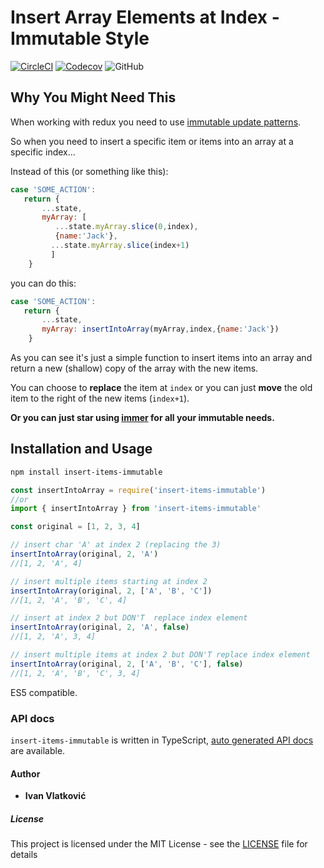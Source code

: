 # Insert Array Elements at Index - Immutable Style

[![CircleCI](https://img.shields.io/circleci/build/github/ivandotv/insert-array-immutable/master)](https://circleci.com/gh/ivandotv/insert-array-immutable)
[![Codecov](https://img.shields.io/codecov/c/github/ivandotv/insert-array-immutable)](https://codecov.io/gh/ivandotv/insert-array-immutable)
![GitHub](https://img.shields.io/github/license/ivandotv/insert-array-immutable)

## Why You Might Need This

When working with redux you need to use [immutable update patterns](https://redux.js.org/recipes/structuring-reducers/immutable-update-patterns/).

So when you need to insert a specific item or items into an array at a specific index...

Instead of this (or something like this):

```js
case 'SOME_ACTION':
   return {
       ...state,
       myArray: [
          ...state.myArray.slice(0,index),
          {name:'Jack'},
         ...state.myArray.slice(index+1)
         ]
    }
```

you can do this:

```js
case 'SOME_ACTION':
   return {
       ...state,
       myArray: insertIntoArray(myArray,index,{name:'Jack'})
    }
```

As you can see it's just a simple function to insert items into an array and return a new (shallow) copy of the array with the new items.

You can choose to **replace** the item at `index` or you can just **move** the old item to the right of the new items (`index+1`).

**Or you can just star using [immer](https://github.com/immerjs/immer) for all your immutable needs.**
## Installation and Usage

```bash
npm install insert-items-immutable
```

```js
const insertIntoArray = require('insert-items-immutable')
//or
import { insertIntoArray } from 'insert-items-immutable'

const original = [1, 2, 3, 4]

// insert char 'A' at index 2 (replacing the 3)
insertIntoArray(original, 2, 'A')
//[1, 2, 'A', 4]

// insert multiple items starting at index 2
insertIntoArray(original, 2, ['A', 'B', 'C'])
//[1, 2, 'A', 'B', 'C', 4]

// insert at index 2 but DON'T  replace index element
insertIntoArray(original, 2, 'A', false)
//[1, 2, 'A', 3, 4]

// insert multiple items at index 2 but DON'T replace index element
insertIntoArray(original, 2, ['A', 'B', 'C'], false)
//[1, 2, 'A', 'B', 'C', 3, 4]
```

ES5 compatible.

### API docs

`insert-items-immutable` is written in TypeScript, [auto generated API docs](/docs/api/modules/_index_.md) are available.

#### Author

- **Ivan Vlatković**

##### License

This project is licensed under the MIT License - see the [LICENSE](LICENSE) file for details
